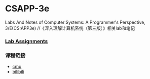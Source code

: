 # CSAPP-3e
Labs And Notes of Computer Systems: A Programmer's Perspective, 3/E(CS:APP3e) //《深入理解计算机系统（第三版）》相关lab和笔记



### [Lab Assignments](http://csapp.cs.cmu.edu/3e/labs.html)

### 课程链接

* [cmu](http://www.cs.cmu.edu/afs/cs/academic/class/15213-f16/www/schedule.html)
* [bilibili](https://www.bilibili.com/video/av12977597)

